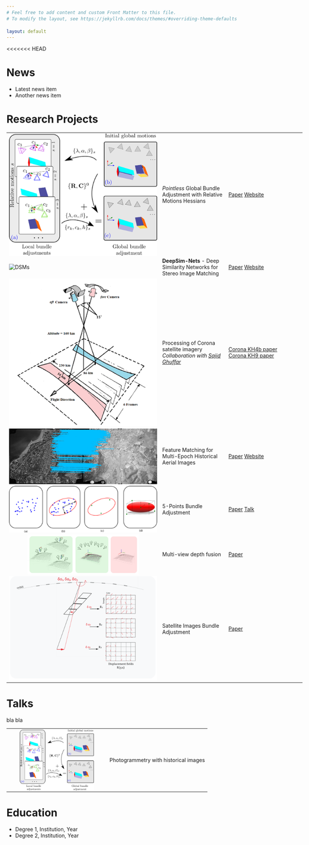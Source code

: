 ```yaml
---
# Feel free to add content and custom Front Matter to this file.
# To modify the layout, see https://jekyllrb.com/docs/themes/#overriding-theme-defaults

layout: default
---
```


<style>
  body {
    max-width: 800px;
    margin: 0 auto;
  }
  table {
    border-collapse: collapse;
    border: none;
  }
  table td, table th {
    border: none;
    background-color: transparent;
  }
</style>

<<<<<<< HEAD
# News

- Latest news item
- Another news item


# Research Projects

<table>
  <colgroup>
    <col span="1" style="width: 30%;">
    <col span="1" style="width: 30%;">
    <col span="1" style="width: 40%;">
  </colgroup>
  <thead style="display: none;">
    <tr>
      <th>Project</th>
      <th>Figure</th>
      <th>Link to Paper</th>
    </tr>
  </thead>
  <tbody>
    <tr>
      <td><img src="/img/pba_toy_v3.png" alt="PBA pipeline" width="400" style="display: block; margin: 0 auto"></td>
      <td><em>Pointless</em> Global Bundle Adjustment with Relative Motions Hessians </td>
      <td><a href="https://arxiv.org/abs/2304.05118">Paper</a>  <a href="./pointlessGBA.html">Website</a> </td>
    </tr>
    <tr>
      <td><img src="/img/DeepSimNets.png" alt="DSMs" width="400" style="display: block; margin: 0 auto"></td>
      <td><b>DeepSim-Nets</b> - Deep Similarity Networks for Stereo Image Matching </td>
      <td><a href="project1_paper.pdf">Paper</a>  <a href="https://dalichebbi.github.io/DeepSimNets/">Website</a> </td>
    </tr> 
    <tr>
      <td><img src="/img/corona.png" alt="Corona imagery" width="400" style="display: block; margin: 0 auto"></td>
      <td>Processing of Corona satellite imagery <em> Collaboration with <a href="https://scholar.google.com/citations?user=IRbTXOMAAAAJ&hl=en">Sajid Ghuffar</a></em> </td>
      <td><a href="https://arxiv.org/abs/2201.07756">Corona KH4b paper</a> <br>  <a href="https://tc.copernicus.org/articles/17/1299/2023/">Corona KH9 paper</a> </td>
    </tr>
    <tr>
      <td><img src="/img/tiephisto.jpg" alt="Multiepoch features" width="400" style="display: block; margin: 0 auto"></td>
      <td>Feature Matching for Multi-Epoch Historical Aerial Images </td>
      <td><a href="https://www.sciencedirect.com/science/article/pii/S0924271621002707">Paper</a>  <a href="https://www.umr-lastig.fr/ewelina-rupnik/historicalfeatures.html">Website</a> </td>
    </tr>
    <tr>
      <td><img src="/img/5PtsBA.png" alt="5-Points BA" width="400" style="display: block; margin: 0 auto"></td>
      <td>5-Points Bundle Adjustment</td>
      <td><a href="https://isprs-annals.copernicus.org/articles/V-2-2020/71/2020/">Paper</a>  <a href="https://youtu.be/06X16ahNeyc">Talk</a> </td>
    </tr>
    <tr>
      <td><img src="/img/smdm_fusion.png" alt="Multi-view fusion" width="300" style="display: block; margin: 0 auto"></td>
      <td>Multi-view depth fusion</td>
      <td><a href="https://www.sciencedirect.com/science/article/pii/S0924271618300819">Paper</a>  </td>
    </tr>
    <tr>
      <td><img src="/img/sat_bba2.png" alt="Satellite BA workflow" width="400" style="display: block; margin: 0 auto"></td>
      <td>Satellite Images Bundle Adjustment</td>
      <td><a href="https://isprs-annals.copernicus.org/articles/III-1/83/2016/">Paper</a>  </td>
    </tr>
  </tbody> 
</table>

# Talks
bla bla 
<table>
  <colgroup>
    <col span="1" style="width: 50%;">
    <col span="1" style="width: 50%;">
  </colgroup>
  <thead style="display: none;">
    <tr>
      <th>Project</th>
      <th>Figure</th>
    </tr>
  </thead>
  <tbody>
    <tr>
      <td><img src="/img/pba_toy_v3.png" alt="historical images and photogrammetry" width="200" style="display: block; margin: 0 auto"></td>
      <td>Photogrammetry with historical images </td>
    </tr>
  </tbody>
</table>


# Education 

* Degree 1, Institution, Year
* Degree 2, Institution, Year
